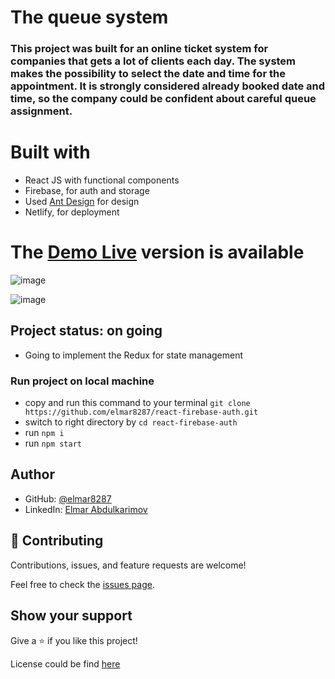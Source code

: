 # The queue system


### This project was built for an online ticket system for companies that gets a lot of clients each day. The system makes the possibility to select the date and time for the appointment. It is strongly considered already booked date and time, so the company could be confident about careful queue assignment.

# Built with

- React JS with functional components
- Firebase, for auth and storage
- Used [Ant Design](https://ant.design/) for design
- Netlify, for deployment

# The [Demo Live](https://curious-pudding-d7282d.netlify.app) version is available

<!-- <img width="848" alt="Screen Shot 2022-09-02 at 16 11 13" src="https://user-images.githubusercontent.com/49064106/188140193-ddaf8669-70da-4d28-9c7c-04f90c4704ea.png"> -->

![image](https://user-images.githubusercontent.com/49064106/196610624-fc730d1b-daf3-4239-b2ff-a6c958c82ee1.png)

![image](https://user-images.githubusercontent.com/49064106/196610860-1ce70b1f-5547-40fe-ba7d-1888e98fa419.png)


## Project status: on going

- Going to implement the Redux for state management

### Run project on local machine

- copy and run this command to your terminal `git clone https://github.com/elmar8287/react-firebase-auth.git`
- switch to right directory by `cd react-firebase-auth`
- run `npm i`
- run `npm start`

## Author

- GitHub: [@elmar8287](https://github.com/elmar8287)
- LinkedIn: [Elmar Abdulkarimov](https://www.linkedin.com/in/elmar.abdulkarimov/)

## 🤝 Contributing

Contributions, issues, and feature requests are welcome!

Feel free to check the [issues page](https://github.com/elmar8287/react-firebase-auth/issues).

## Show your support

Give a ⭐️ if you like this project!

License could be find [here](https://github.com/elmar8287/react-firebase-auth/blob/dev/LICENSE)
